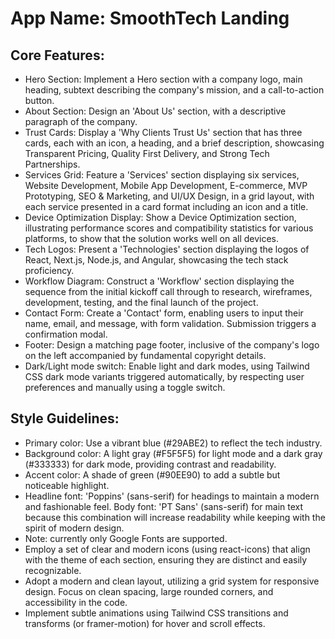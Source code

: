 # **App Name**: SmoothTech Landing

## Core Features:

- Hero Section: Implement a Hero section with a company logo, main heading, subtext describing the company's mission, and a call-to-action button.
- About Section: Design an 'About Us' section, with a descriptive paragraph of the company.
- Trust Cards: Display a 'Why Clients Trust Us' section that has three cards, each with an icon, a heading, and a brief description, showcasing Transparent Pricing, Quality First Delivery, and Strong Tech Partnerships.
- Services Grid: Feature a 'Services' section displaying six services, Website Development, Mobile App Development, E-commerce, MVP Prototyping, SEO & Marketing, and UI/UX Design, in a grid layout, with each service presented in a card format including an icon and a title.
- Device Optimization Display: Show a Device Optimization section, illustrating performance scores and compatibility statistics for various platforms, to show that the solution works well on all devices.
- Tech Logos: Present a 'Technologies' section displaying the logos of React, Next.js, Node.js, and Angular, showcasing the tech stack proficiency.
- Workflow Diagram: Construct a 'Workflow' section displaying the sequence from the initial kickoff call through to research, wireframes, development, testing, and the final launch of the project.
- Contact Form: Create a 'Contact' form, enabling users to input their name, email, and message, with form validation.  Submission triggers a confirmation modal.
- Footer: Design a matching page footer, inclusive of the company's logo on the left accompanied by fundamental copyright details.
- Dark/Light mode switch: Enable light and dark modes, using Tailwind CSS dark mode variants triggered automatically, by respecting user preferences and manually using a toggle switch.

## Style Guidelines:

- Primary color: Use a vibrant blue (#29ABE2) to reflect the tech industry.
- Background color: A light gray (#F5F5F5) for light mode and a dark gray (#333333) for dark mode, providing contrast and readability.
- Accent color: A shade of green (#90EE90) to add a subtle but noticeable highlight.
- Headline font: 'Poppins' (sans-serif) for headings to maintain a modern and fashionable feel. Body font: 'PT Sans' (sans-serif) for main text because this combination will increase readability while keeping with the spirit of modern design.
- Note: currently only Google Fonts are supported.
- Employ a set of clear and modern icons (using react-icons) that align with the theme of each section, ensuring they are distinct and easily recognizable.
- Adopt a modern and clean layout, utilizing a grid system for responsive design. Focus on clean spacing, large rounded corners, and accessibility in the code.
- Implement subtle animations using Tailwind CSS transitions and transforms (or framer-motion) for hover and scroll effects.
